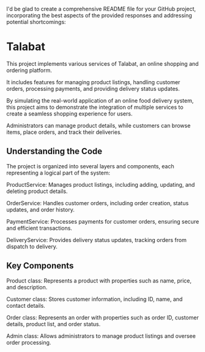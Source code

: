 I'd be glad to create a comprehensive README file for your GitHub project, incorporating the best aspects of the provided responses and addressing potential shortcomings:

# Talabat
This project implements various services of Talabat, an online shopping and ordering platform.

It includes features for managing product listings, handling customer orders, processing payments, and providing delivery status updates. 

By simulating the real-world application of an online food delivery system, this project aims to demonstrate the integration of multiple services to create a seamless shopping experience for users. 

Administrators can manage product details, while customers can browse items, place orders, and track their deliveries.

## Understanding the Code

The project is organized into several layers and components, each representing a logical part of the system:

ProductService: Manages product listings, including adding, updating, and deleting product details.

OrderService: Handles customer orders, including order creation, status updates, and order history.

PaymentService: Processes payments for customer orders, ensuring secure and efficient transactions.

DeliveryService: Provides delivery status updates, tracking orders from dispatch to delivery.

## Key Components
Product class: Represents a product with properties such as name, price, and description.

Customer class: Stores customer information, including ID, name, and contact details.

Order class: Represents an order with properties such as order ID, customer details, product list, and order status.

Admin class: Allows administrators to manage product listings and oversee order processing.
